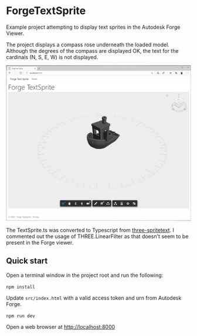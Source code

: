 # ForgeTextSprite

Example project attempting to display text sprites in the Autodesk Forge Viewer.

The project displays a compass rose underneath the loaded model. 
Although the degrees of the compass are displayed OK, the text for the cardinals (N, S, E, W) is not displayed.

![Screenshot](./docs/screenshot.png)

The TextSprite.ts was converted to Typescript from [three-spritetext](https://github.com/vasturiano/three-spritetext).
I commented out the usage of THREE.LinearFilter as that doesn't seem to be present in the Forge viewer.


## Quick start

Open a terminal window in the project root and run the following:

`npm install`

Update `src/index.html` with a valid access token and urn from Autodesk Forge.

`npm run dev`

Open a web browser at [http://localhost:8000](http://localhost:8000)


